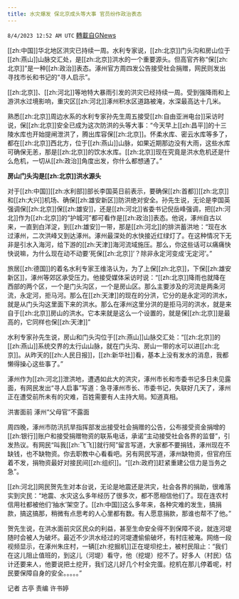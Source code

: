 ```yaml
---
title: 水灾爆发 保北京成头等大事 官员纷作政治表态
---
```

`8/4/2023 12:52 AM UTC` [轉載自GNews](https://gnews.org/articles/1523733)

[[zh:中国]]华北地区洪灾已持续一周。水利专家说，[[zh:北京]]门头沟和房山位于[[zh:燕山]]山脉交汇处，是[[zh:北京]]洪水的一个重要源头。但高官齐称“保[[zh:北京]]”是一种[[zh:政治]]表态。涿州官方周四发公告接受社会捐赠，网民则发出寻找市长和书记的“寻人启示”。

[[zh:北京]]、[[zh:河北]]等地特大暴雨引发的洪灾已经持续一周。受到强降雨和上游洪水过境影响，重灾区[[zh:河北]]涿州积水区道路被淹，水深最高达十几米。

熟悉[[zh:北京]]周边水系的水利专家孙先生周五接受[[zh:自由亚洲电台]]采访时说，保[[zh:北京]]安全已成为这次防洪的头等大事：“今天早上[[zh:昌平]]的十三陵水库也开始提闸泄洪了，腾出库容保[[zh:北京]]。怀柔水库、密云水库等多了，都在[[zh:北京]]西北方，位于[[zh:燕山]]山脉，如果近期那边没有大雨，这些水库可确保无恙，那是[[zh:北京]]的饮水水库。[[zh:北京]]现在究竟是洪水危机还是什么危机，一切从[[zh:政治]]角度出发，你什么都想通了。”

**房山门头沟是[[zh:北京]]洪水源头**

对于[[zh:中国]][[zh:水利部]]部长李国英日前表示，要确保[[zh:首都]][[zh:北京]]和[[zh:大兴]]机场、确保[[zh:雄安新区]]防洪绝对安全。孙先生说，无论是李国英强调保[[zh:北京]]保[[zh:雄安]]，还是[[zh:河北]]省委书记倪岳峰强调，把[[zh:河北]]作为[[zh:北京]]的“护城河”都可看作是[[zh:政治]]表态。他说，涿州自古以来，一直到白洋淀，到[[zh:雄安]]一带，那是[[zh:河北]]的排洪蓄洪地：“现在水过涿州，二次洪峰又到达涿州。涿州最深处的水快接近红绿灯了。在这种情况下无非是引水入海河，给下游的[[zh:天津]]海河流域施压。那么，你这些话可以痛痛快快说嘛，为什么现在动不动要‘死保[[zh:北京]]’？除非永定河变成‘无定河’。”

旅居[[zh:德国]]的着名水利专家王维洛认为，为了上保[[zh:北京]]，下保[[zh:雄安新区]]，涿州等郊区承受压力。他接受媒体采访时说：“[[zh:北京]]降雨也就降在西部的两个区，一个是门头沟区，一个是房山区。那么主要涉及的河流是两条河流，永定河，拒马河。那么在[[zh:天津]]的现在的分洪，它分的是永定河的洪水，就是从门头沟这里面下来的洪水。那么在涿州这里分洪的是拒马河的洪水，就是来自于[[zh:北京]]房山的洪水。它本来就是这么一个设置的，就是保[[zh:北京]]是最高的，它同样也保[[zh:天津]]”

水利专家孙先生说，房山和门头沟位于[[zh:燕山]]山脉交汇处：“[[zh:北京]]的[[zh:燕山]]系统交界的太行山山脉，就在门头沟、房山一带的水可以进[[zh:北京]]。从昨天的[[zh:人民日报]]，[[zh:新华社]]看，基本上没有发水的消息，我都懒得操心这些事了。”

涿州作为[[zh:河北]]泄洪地，遭遇如此大的洪灾，涿州市长和市委书记多日未见露面，有网民发出“寻人启事”写道：急寻涿州市长、市委书记，失联好几天了，涿州正在遭受前所未有的灾难，百姓需要有人主持大局。知道真相。

洪害面前 涿州“父母官”不露面

周四晚，涿州市防汛抗旱指挥部发出接受社会捐赠的公告，公布接受资金捐增的[[zh:银行]]账户和接受捐赠物资的联系电话，承诺“主动接受社会各界的监督”，引发热议。有网民“叫我[[zh:飞飞]]就行阿”留言写道，大家都不要捐钱，涿州现在不缺钱，也不缺物资。你去职教中心看看吧。另有网民写道，涿州缺物资，但官府压着不发，捐物资最好对接民间[[zh:组织]]。“[[zh:政府]]赶紧重建公信力是当务之急”。

[[zh:河北]]网民贺先生对本台说，无论是地震还是洪灾，社会各界的捐助，很难落实到灾民：“地震、水灾这么多年经历了很多次，都不愿相信他们了。现在连农村信用社都被他们‘抽水’架空了。[[zh:中国]]这么多年来，各种灾难的发生，搞捐款，搞这搞那，稍微有点思考的人心里都有数。有人愿意捐款，那谁也帮不了他。”

贺先生说，在洪水面前灾区民众的利益，甚至生命安全得不到保障不说，就连河堤随时会被人为破坏。最近不少洪水经过的河堤遭偷偷破坏，有村庄被淹。网络一段视频显示，在涿州朱庄村，一辆[[zh:挖掘机]]正在堤坝挖土，被村民阻止：“我们在这儿阻止值班的，到这儿（河堤）看守，他（挖堤）挖不了。好多人（村民）估计还要来人，他要说把土挖开，我们这儿好几个村全完蛋。挖机在那儿停着呢，村民要保障自身的安全。。。。。”

记者 古亭 责编 许书婷
